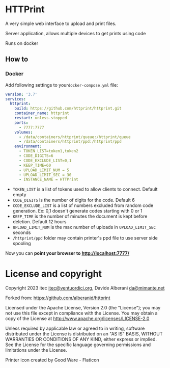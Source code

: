 # HTTPrint

A very simple web interface to upload and print files.

Server application, allows multiple devices to get prints using code

Runs on docker

## How to

### Docker

Add following settings to your`docker-compose.yml` file:

```yaml
version: '3.7'
services:
  httprint:
    build: https://github.com/httprint/httprint.git
    container_name: httprint
    restart: unless-stopped
    ports:
      - 7777:7777
    volumes:
      - /data/containers/httprint/queue:/httprint/queue
      - /data/containers/httprint/ppd:/httprint/ppd
    environment:
      - TOKEN_LIST=token1,token2
      - CODE_DIGITS=6
      - CODE_EXCLUDE_LIST=0,1
      - KEEP_TIME=60
      - UPLOAD_LIMIT_NUM = 5
      - UPLOAD_LIMIT_SEC = 30
      - INSTANCE_NAME = HTTPrint


  ```
  
  * `TOKEN_LIST` is a list of tokens used to allow clients to connect. Default empty
  * `CODE_DIGITS` is the number of digits for the code. Default 6
  * `CODE_EXCLUDE_LIST` is a list of numbers excluded from random code generation. Ex: 0,1 doesn't generate codes starting with 0 or 1 
  * `KEEP_TIME` is the number of minutes the document is kept before deletion. Default 12 hours
  * `UPLOAD_LIMIT_NUM` is the max number of uploads in `UPLOAD_LIMIT_SEC` seconds
  * `/httprint/ppd` folder may contain printer's ppd file to use server side spooling


Now you can **point your browser to [http://localhost:7777/](http://localhost:7777/)**


# License and copyright

Copyright 2023 itec <itec@ventuordici.org>, Davide Alberani <da@mimante.net>

Forked from: https://github.com/alberanid/httprint


Licensed under the Apache License, Version 2.0 (the "License");
you may not use this file except in compliance with the License.
You may obtain a copy of the License at http://www.apache.org/licenses/LICENSE-2.0

Unless required by applicable law or agreed to in writing, software
distributed under the License is distributed on an "AS IS" BASIS,
WITHOUT WARRANTIES OR CONDITIONS OF ANY KIND, either express or implied.
See the License for the specific language governing permissions and
limitations under the License.

Printer icon created by Good Ware - Flaticon
